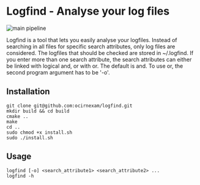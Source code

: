 # Logfind - Analyse your log files

![main pipeline](https://github.com/ocirnexam/logfind/actions/workflows/.pipeline.yml/badge.svg)

Logfind is a tool that lets you easily analyse your logfiles. Instead of searching in all files for specific search attributes, only log files are considered.
The logfiles that should be checked are stored in ~/.logfind.
If you enter more than one search attribute, the search attributes can either be linked with logical and, or with or. The default is and. To use or, the second program
argument has to be '-o'.

## Installation

```
git clone git@github.com:ocirnexam/logfind.git
mkdir build && cd build
cmake ..
make
cd ..
sudo chmod +x install.sh
sudo ./install.sh
```

## Usage

```
logfind [-o] <search_attribute1> <search_attribute2> ...
logfind -h
```
